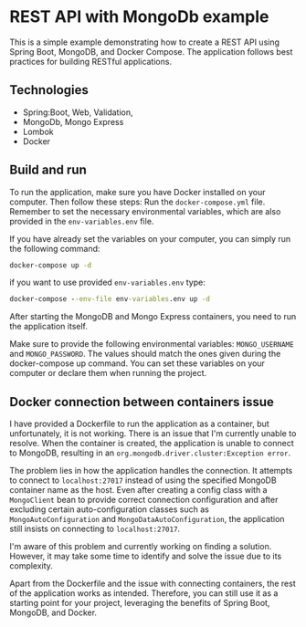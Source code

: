 # REST API with MongoDb example

This is a simple example demonstrating how to create a REST API using Spring Boot, MongoDB, and Docker Compose. 
The application follows best practices for building RESTful applications.

## Technologies

- Spring:Boot, Web, Validation, 
- MongoDb, Mongo Express
- Lombok
- Docker

## Build and run
To run the application, make sure you have Docker installed on your computer. Then follow these steps:
Run the `docker-compose.yml` file. Remember to set the necessary environmental variables, which are also provided in the 
`env-variables.env` file. 

If you have already set the variables on your computer, you can simply run the following command:

```cmd
docker-compose up -d
```
if you want to use provided `env-variables.env` type:
```cmd
docker-compose --env-file env-variables.env up -d
```
After starting the MongoDB and Mongo Express containers, you need to run the application itself. 

Make sure to provide the following environmental variables: `MONGO_USERNAME` and `MONGO_PASSWORD`. 
The values should match the ones given during the docker-compose up command. 
You can set these variables on your computer or declare them when running the project.

## Docker connection between containers issue
I have provided a Dockerfile to run the application as a container, but unfortunately, it is not working.
There is an issue that I'm currently unable to resolve. 
When the container is created, the application is unable to connect to MongoDB, resulting in an `org.mongodb.driver.cluster:Exception error`.

The problem lies in how the application handles the connection. It attempts to connect to `localhost:27017` instead of using 
the specified MongoDB container name as the host. Even after creating a config class with a `MongoClient` bean to 
provide correct connection configuration and after excluding certain auto-configuration classes such as `MongoAutoConfiguration` and `MongoDataAutoConfiguration`, 
the application still insists on connecting to `localhost:27017`.

I'm aware of this problem and currently working on finding a solution. However, it may take some time to identify and solve the issue due to its complexity.

Apart from the Dockerfile and the issue with connecting containers, the rest of the application works as intended. 
Therefore, you can still use it as a starting point for your project, leveraging the benefits of Spring Boot, MongoDB, and Docker.
